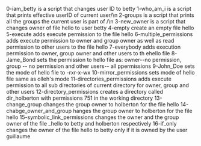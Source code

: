 0-iam_betty is a script that changes user ID to betty
1-who_am_i is a script that prints effective userID of current user/\n
2-groups is a script that prints all the groups the current user is part of /\n
3-new_owner is a script that changes owner of file hello to user betty
4-empty create an empty file hello
5-execute adds execute permission to the file hello
6-multiple_permissions adds execute permission to owner and group owner as well as read permission to other users to the file hello
7-everybody adds execution permission to owner, group owner and other users to th ehello file
8-Jame_Bond sets the permission to hello file as: owner--no permission, group -- no permission and other users-- all ppermissions
9-John_Doe sets the mode of hello file to -rxr-x-wx
10-mirror_permissions sets mode of hello file same as olleh's mode
11-directories_permissions adds execute permission to all sub directories of current directory for owner, group and other users
12-directory_permissions creates a directory called dir_holberton with permissions 751 in the working directory
13-change_group changes the group owner to holberton for the file hello
14-chabge_owner_and_group hanges the group owner to holberton for the file hello
15-symbolic_link_permissions changes the owner and the group owner of the file _hello to betty and holberton respectively
16-if_only changes the owner of the file hello to betty only if it is owned by the user guillaume

